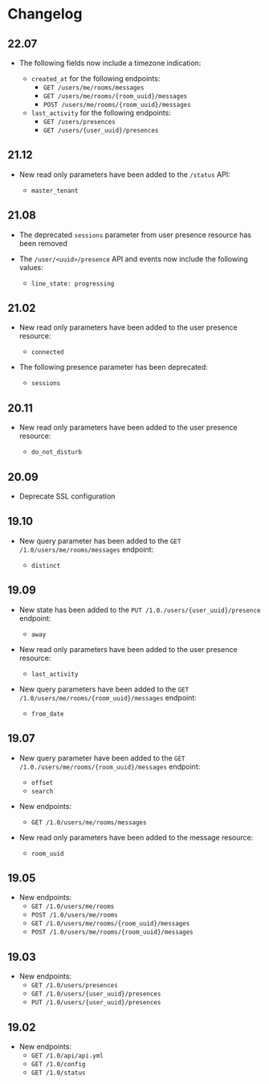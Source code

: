 # Changelog

## 22.07

* The following fields now include a timezone indication:

  * `created_at` for the following endpoints:
    * `GET /users​/me​/rooms​/messages`
    * `GET ​/users​/me​/rooms​/{room_uuid}​/messages`
    * `POST ​/users​/me​/rooms​/{room_uuid}​/messages`
  * `last_activity` for the following endpoints:
    * `GET ​/users​/presences`
    * `GET ​/users​/{user_uuid}​/presences`

## 21.12

* New read only parameters have been added to the `/status` API:

  * `master_tenant`

## 21.08

* The deprecated `sessions` parameter from user presence resource has been removed
* The `/user/<uuid>/presence` API and events now include the following values:

  * `line_state: progressing`

## 21.02

* New read only parameters have been added to the user presence resource:

  * `connected`

* The following presence parameter has been deprecated:

  * `sessions`

## 20.11

* New read only parameters have been added to the user presence resource:

  * `do_not_disturb`

## 20.09

* Deprecate SSL configuration

## 19.10

* New query parameter has been added to the `GET /1.0/users/me/rooms/messages` endpoint:

  * `distinct`

## 19.09

* New state has been added to the `PUT /1.0./users/{user_uuid}/presence` endpoint:

  * `away`

* New read only parameters have been added to the user presence resource:

  * `last_activity`

* New query parameters have been added to the `GET /1.0/users/me/rooms/{room_uuid}/messages`
  endpoint:

  * `from_date`

## 19.07

* New query parameter have been added to the `GET /1.0./users/me/rooms/{room_uuid}/messages`
  endpoint:

  * `offset`
  * `search`

* New endpoints:
  * `GET /1.0/users/me/rooms/messages`

* New read only parameters have been added to the message resource:

  * `room_uuid`

## 19.05

* New endpoints:
  * `GET /1.0/users/me/rooms`
  * `POST /1.0/users/me/rooms`
  * `GET /1.0/users/me/rooms/{room_uuid}/messages`
  * `POST /1.0/users/me/rooms/{room_uuid}/messages`

## 19.03

* New endpoints:
  * `GET /1.0/users/presences`
  * `GET /1.0/users/{user_uuid}/presences`
  * `PUT /1.0/users/{user_uuid}/presences`

## 19.02

* New endpoints:
  * `GET /1.0/api/api.yml`
  * `GET /1.0/config`
  * `GET /1.0/status`
